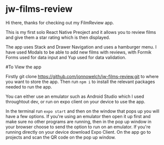 # jw-films-review

Hi there, thanks for checking out my FilmReview app.

This is my first solo React Native Preoject and it allows you to review films and give them a star rating which is then displayed.

The app uses Stack and Drawer Navigation and uses a hamburger menu. I have used Modals to be able to add new films with reviews, with Formik Forms used for data input and Yup used for data validation.

#To View the app

Firstly git clone https://github.com/jonnowelch/jw-films-review.git to where you want to store the app. Then run `npm i` to install the relevant packages needed to run the app.

You can either use an emulator such as Android Studio which I used throughtout dev, or run on expo client on your device to use the app.

In the terminal run `expo start` and then on the window that pops up you will have a few options. If you're using an emulator then open it up first and make sure no other programs are running, then in the pop up window in your browser choose to send the option to run on an emulator.
If you're running directly on your device download Expo Client. On the app go to projects and scan the QR code on the pop up window.
